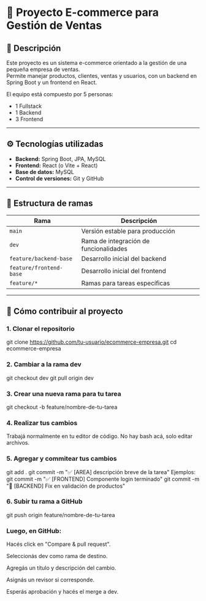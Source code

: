 # 🛒 Proyecto E-commerce para Gestión de Ventas

## 📌 Descripción

Este proyecto es un sistema e-commerce orientado a la gestión de una pequeña empresa de ventas.  
Permite manejar productos, clientes, ventas y usuarios, con un backend en Spring Boot y un frontend en React.

El equipo está compuesto por 5 personas:

- 1 Fullstack
- 1 Backend
- 3 Frontend

---

## ⚙️ Tecnologías utilizadas

- **Backend:** Spring Boot, JPA, MySQL
- **Frontend:** React (o Vite + React)
- **Base de datos:** MySQL
- **Control de versiones:** Git y GitHub

---

## 🌱 Estructura de ramas

| Rama                   | Descripción                                      |
|------------------------|--------------------------------------------------|
| `main`                 | Versión estable para producción                  |
| `dev`                  | Rama de integración de funcionalidades           |
| `feature/backend-base` | Desarrollo inicial del backend                   |
| `feature/frontend-base`| Desarrollo inicial del frontend                  |
| `feature/*`            | Ramas para tareas específicas                    |

---

## 🚀 Cómo contribuir al proyecto

### 1. Clonar el repositorio

git clone https://github.com/tu-usuario/ecommerce-empresa.git
cd ecommerce-empresa

### 2. Cambiar a la rama dev
git checkout dev
git pull origin dev

### 3. Crear una nueva rama para tu tarea
git checkout -b feature/nombre-de-tu-tarea

### 4. Realizar tus cambios
Trabajá normalmente en tu editor de código.
No hay bash acá, solo editar archivos.

### 5. Agregar y commitear tus cambios
git add .
git commit -m "✅ [AREA] descripción breve de la tarea"
Ejemplos:
git commit -m "✅ [FRONTEND] Componente login terminado"
git commit -m "🐛 [BACKEND] Fix en validación de productos"

### 6. Subir tu rama a GitHub
git push origin feature/nombre-de-tu-tarea

### Luego, en GitHub:

Hacés click en "Compare & pull request".

Seleccionás dev como rama de destino.

Agregás un título y descripción del cambio.

Asignás un revisor si corresponde.

Esperás aprobación y hacés el merge a dev.


